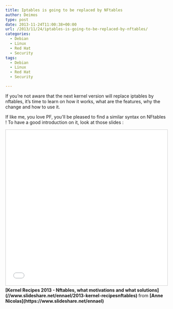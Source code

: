 ```yaml
---
title: Iptables is going to be replaced by NFtables
author: Deimos
type: post
date: 2013-11-24T11:00:38+00:00
url: /2013/11/24/iptables-is-going-to-be-replaced-by-nftables/
categories:
  - Debian
  - Linux
  - Red Hat
  - Security
tags:
  - Debian
  - Linux
  - Red Hat
  - Security

---
```


If you’re not aware that the next kernel version will replace iptables by nftables, it’s time to learn on how it works, what are the features, why the change and how to use it.

If like me, you love PF, you'll be pleased to find a similar syntax on NFtables ! To have a good introduction on it, look at those slides :</pre>

<iframe src="//www.slideshare.net/slideshow/embed_code/key/3kxzUBY6nlUt4J" width="595" height="485" frameborder="0" marginwidth="0" marginheight="0" scrolling="no" style="border:1px solid #CCC; border-width:1px; margin-bottom:5px; max-width: 100%;" allowfullscreen> </iframe> <div style="margin-bottom:5px"> <strong> [Kernel Recipes 2013 - Nftables, what motivations and what solutions](//www.slideshare.net/ennael/2013-kernel-recipesnftables) </strong> from <strong>[Anne Nicolas](https://www.slideshare.net/ennael)</strong> </div>

